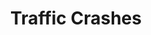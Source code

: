 ---
schema: default
title: Traffic Crashes
organization: Chicago Police Department
notes: Chicago Traffic Tracker - Congestion Estimates by Segments
resources:
  - name: Chicago Traffic Crashes JSON
    url: 'https://data.cityofchicago.org/resource/85ca-t3if.json'
    format: json
  - name: Chicago Traffic Crashes CSV
    url: 'https://data.cityofchicago.org/resource/85ca-t3if.csv'
    format: csv
license: The license for this dataset is unspecified.
category:
  - Transportation
maintainer: Jonathan Levy
maintainer_email: N/A
---